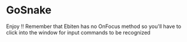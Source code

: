 # GoSnake

Enjoy !! Remember that Ebiten has no OnFocus method so you'll have to click into the window for input commands to be recognized
